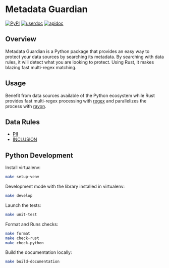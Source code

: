 Metadata Guardian
=================

[![PyPI](https://img.shields.io/pypi/v/metadata_guardian.svg?style=flat-square)](https://pypi.org/project/metadata-guardian/)
[![userdoc](https://img.shields.io/badge/docs-user-blue)](https://fvaleye.github.io/metadata-guardian/python/)
[![apidoc](https://img.shields.io/badge/docs-api-blue)](https://fvaleye.github.io/metadata-guardian/python/api_reference.html)

## Overview

Metadata Guardian is a Python package that provides an easy way to protect your data sources by searching its metadata.
By searching with data rules, it will detect what you are looking to protect.
Using Rust, it makes blazing fast multi-regex matching.

## Usage

Benefit from data sources available of the Python ecosystem while Rust provides fast multi-regex processing with [regex](https://github.com/rust-lang/regex) and parallelizes the process with [rayon](https://github.com/rayon-rs/rayon).

## Data Rules
- [PII](https://github.com/fvaleye/metadata-guardian/blob/main/python/metadata_guardian/rules/pii_rules.yaml)
- [INCLUSION](https://github.com/fvaleye/metadata-guardian/blob/main/python/metadata_guardian/rules/inclusion_rules.yaml)

## Python Development

Install virtualenv:
```sh
make setup-venv
```

Development mode with the library installed in virtualenv:
```sh
make develop
```

Launch the tests:
```sh
make unit-test
```

Format and Runs checks:
```sh
make format
make check-rust
make check-python
```

Build the documentation locally:
```sh
make build-documentation
```
